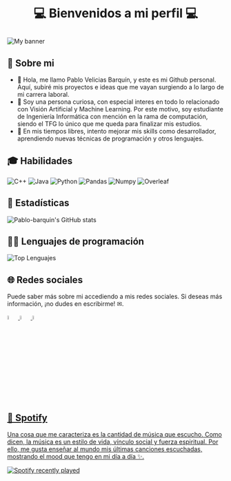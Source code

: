 # <p align='center'>💻 Bienvenidos a mi perfil 💻 </p>
![My banner](https://user-images.githubusercontent.com/61793937/205507216-683c797c-415b-45a2-bc99-637cf21b3fe5.jpg)

## 👺 Sobre mi
- 👋 Hola, me llamo Pablo Velicias Barquín, y este es mi Github personal. Aquí, subiré mis proyectos e ideas que me vayan surgiendo a lo largo de mi carrera laboral.
- 👀 Soy una persona curiosa, con especial interes en todo lo relacionado con Visión Artificial y Machine Learning. Por este motivo, soy estudiante de Ingeniería Informática con mención en la rama de computación, siendo el TFG lo único que me queda para finalizar mis estudios. 
- 🌱 En mis tiempos libres, intento mejorar mis skills como desarrollador, aprendiendo nuevas técnicas de programación y otros lenguajes.

## 🎓 Habilidades 
![C++](https://user-images.githubusercontent.com/61793937/205510223-59dd2638-2743-4262-a2da-64a5c49c1833.svg)
![Java](https://user-images.githubusercontent.com/61793937/205510272-d778facf-fbbe-4483-8292-90736aef3443.svg)
![Python](https://user-images.githubusercontent.com/61793937/205510195-ffe1d453-2b52-4f45-9c7d-69d718f8f803.svg)
![Pandas](https://user-images.githubusercontent.com/61793937/205510242-a9d8f33f-ce70-4345-aa26-35d0e55290a0.svg)
![Numpy](https://user-images.githubusercontent.com/61793937/205510253-a1ab97a2-34c6-4a79-a9c7-09f57599df58.svg)
![Overleaf](https://user-images.githubusercontent.com/61793937/205510399-1426b800-cca1-4626-9444-81634ac09a34.svg)

## 🚀 Estadísticas
![Pablo-barquin's GitHub stats](https://github-readme-stats.vercel.app/api?username=Pablo-barquin&show_icons=true&theme=cobalt&count_private=true&hide=stars)

## 👨‍💻 Lenguajes de programación
![Top Lenguajes](https://github-readme-stats.vercel.app/api/top-langs/?username=Pablo-barquin&langs_count=6&layout=compact&theme=cobalt)

## 🌐 Redes sociales
Puede saber más sobre mi accediendo a mis redes sociales. Si deseas más información, ¡no dudes en escribirme! ✉.

<p float='left'>
  <a href="https://www.linkedin.com/in/pablo-velicias-barqu%C3%ADn-297997249/" target="_blank" rel="noreferrer"><img src="https://user-images.githubusercontent.com/61793937/205508130-1e0292b9-103a-421d-8677-8a5f4bdbdadd.png"  width=5% height=5%>
  <a href="mailto:veliciaspablo@gmail.com" target="_blank" rel="noreferrer"><img src="https://user-images.githubusercontent.com/61793937/205508724-cb38f2a7-08fb-4f89-821e-d9ea2cb4bf48.png"  width=5% height=5%>
  <a href="https://open.spotify.com/user/1176361281" target="_blank" rel="noreferrer"><img src="https://user-images.githubusercontent.com/61793937/205509088-b85c7ce6-3d9b-47f6-a8df-c317926aa46c.png"  width=5% height=5%>
</p>
    
## 🎵 Spotify
Una cosa que me caracteriza es la cantidad de música que escucho. Como dicen, la música es un estilo de vida,
vínculo social y fuerza espiritual. Por ello, me gusta enseñar al mundo mis últimas canciones escuchadas, mostrando el mood que tengo en mi día a día ✨. 
    
![Spotify recently played](https://spotify-recently-played-readme.vercel.app/api?user=1176361281&count=4&width=500)
